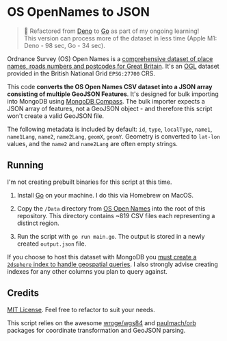 # OS OpenNames to JSON

> 🚀 Refactored from [Deno](https://deno.com/) to [Go](https://go.dev) as part of my ongoing learning! \
> This version can process more of the dataset in less time (Apple M1: Deno - 98 sec, Go - 34 sec).

Ordnance Survey (OS) Open Names is a [comprehensive dataset of place names, roads numbers and postcodes for Great Britain](https://www.ordnancesurvey.co.uk/products/os-open-names). It's an [OGL](http://www.nationalarchives.gov.uk/doc/open-government-licence/version/3/) dataset provided in the British National Grid `EPSG:27700` CRS.

This code **converts the OS Open Names CSV dataset into a JSON array consisting of multiple GeoJSON Features**. It's designed for bulk importing into MongoDB using [MongoDB Compass](https://www.mongodb.com/products/tools/compass). The bulk importer expects a JSON array of features, not a GeoJSON object - and therefore this script won't create a valid GeoJSON file.

The following metadata is included by default: `id`, `type`, `localType`, `name1`, `name1Lang`, `name2`, `name2Lang`, `geomX`, `geomY`. Geometry is converted to `lat-lon` values, and the `name2` and `name2Lang` are often empty strings.

## Running

I'm not creating prebuilt binaries for this script at this time.

1. Install [Go](https://go.dev/dl/) on your machine. I do this via Homebrew on MacOS.

2. Copy the `/Data` directory from [OS Open Names](https://osdatahub.os.uk/downloads/open/OpenNames) into the root of this repository. This directory contains ~819 CSV files each representing a distinct region.

3. Run the script with `go run main.go`. The output is stored in a newly created `output.json` file.

If you choose to host this dataset with MongoDB you [must create a `2dsphere` index to handle geospatial queries](https://www.mongodb.com/docs/manual/core/indexes/index-types/geospatial/2d/). I also strongly advise creating indexes for any other columns you plan to query against.

## Credits

[MIT License](./LICENSE). Feel free to refactor to suit your needs.

This script relies on the awesome [wroge/wgs84](https://pkg.go.dev/github.com/wroge/wgs84/v2) and [paulmach/orb](https://pkg.go.dev/github.com/paulmach/orb) packages for coordinate transformation and GeoJSON parsing.